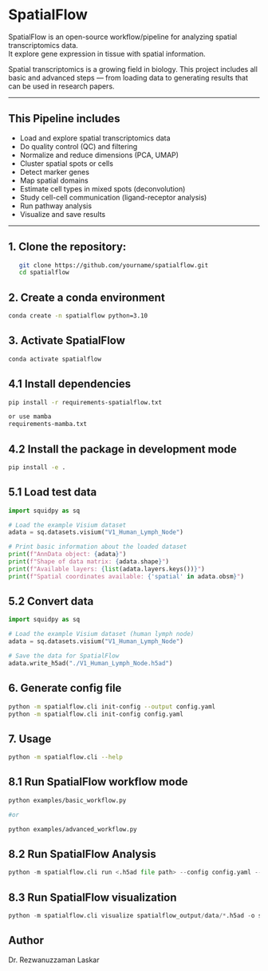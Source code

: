 # SpatialFlow

SpatialFlow is an open-source workflow/pipeline for analyzing spatial transcriptomics data.  
It explore gene expression in tissue with spatial information.

Spatial transcriptomics is a growing field in biology.
This project includes all basic and advanced steps — from loading data to generating results that can be used in research papers.

---

## This Pipeline includes

* Load and explore spatial transcriptomics data  
* Do quality control (QC) and filtering  
* Normalize and reduce dimensions (PCA, UMAP)  
* Cluster spatial spots or cells  
* Detect marker genes  
* Map spatial domains  
* Estimate cell types in mixed spots (deconvolution)  
* Study cell-cell communication (ligand-receptor analysis)  
* Run pathway analysis  
* Visualize and save results

---
## 1. Clone the repository:

```bash
   git clone https://github.com/yourname/spatialflow.git
   cd spatialflow
```

## 2. Create a conda environment
```bash
conda create -n spatialflow python=3.10
```

## 3. Activate SpatialFlow
```bash
conda activate spatialflow
```

## 4.1 Install dependencies
```bash
pip install -r requirements-spatialflow.txt

or use mamba
requirements-mamba.txt

```
## 4.2 Install the package in development mode
```bash
pip install -e .
```


## 5.1 Load test data
```python
import squidpy as sq

# Load the example Visium dataset
adata = sq.datasets.visium("V1_Human_Lymph_Node")

# Print basic information about the loaded dataset
print(f"AnnData object: {adata}")
print(f"Shape of data matrix: {adata.shape}")
print(f"Available layers: {list(adata.layers.keys())}")
print(f"Spatial coordinates available: {'spatial' in adata.obsm}")
```

## 5.2 Convert data
```python
import squidpy as sq

# Load the example Visium dataset (human lymph node)
adata = sq.datasets.visium("V1_Human_Lymph_Node")

# Save the data for SpatialFlow
adata.write_h5ad("./V1_Human_Lymph_Node.h5ad")
```

## 6. Generate config file
```bash
python -m spatialflow.cli init-config --output config.yaml
python -m spatialflow.cli init-config config.yaml
```
## 7. Usage
```bash
python -m spatialflow.cli --help
```

## 8.1 Run SpatialFlow workflow mode
```bash
python examples/basic_workflow.py

#or

python examples/advanced_workflow.py
```
## 8.2 Run SpatialFlow Analysis
```python
python -m spatialflow.cli run <.h5ad file path> --config config.yaml --output-dir spatialflow_output
```

## 8.3 Run SpatialFlow visualization

```python
python -m spatialflow.cli visualize spatialflow_output/data/*.h5ad -o spatialflow_output/figures
```

## Author

Dr. Rezwanuzzaman Laskar
